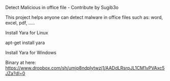 Detect Malicious in office file - Contribute by Sugib3o

This project helps anyone can detect malware in office files such as: word, excel, pdf, .....

 Install Yara for Linux 
 
 apt-get install yara
 
 Install Yara for Windows 
 
 Binary at here: https://www.dropbox.com/sh/umip8ndplytwzj1/AADdLRsrpJL1CM1vPVAxc5JZa?dl=0
